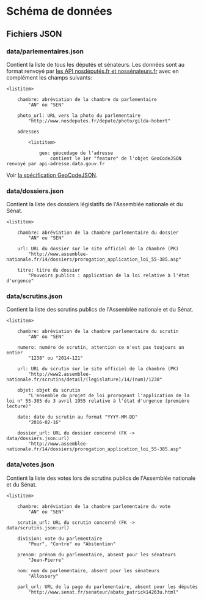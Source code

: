 # Schéma de données

## Fichiers JSON

### data/parlementaires.json

Contient la liste de tous les députés et sénateurs.  Les données sont au format
renvoyé par [les API nosdéputés.fr et nossénateurs.fr][rcapi] avec en complément
les champs suivants:

	<listitem>

		chambre: abréviation de la chambre du parlementaire
			"AN" ou "SEN"

		photo_url: URL vers la photo du parlementaire
			"http://www.nosdeputes.fr/depute/photo/gilda-hobert"

		adresses

			<listitem>

				geo: géocodage de l'adresse
					contient le 1er "feature" de l'objet GeoCodeJSON renvoyé par api-adresse.data.gouv.fr

Voir [la spécification GeoCodeJSON][geocodejson].

[geocodejson]: https://github.com/geocoders/geocodejson-spec
[rcapi]: http://cpc.regardscitoyens.org/trac/wiki/API#Informationdund%C3%A9put%C3%A9particulier

### data/dossiers.json

Contient la liste des dossiers législatifs de l'Assemblée nationale et du Sénat.

	<listitem>

		chambre: abréviation de la chambre parlementaire du dossier
			"AN" ou "SEN"

		url: URL du dossier sur le site officiel de la chambre (PK)
			"http://www.assemblee-nationale.fr/14/dossiers/prorogation_application_loi_55-385.asp"

		titre: titre du dossier
			"Pouvoirs publics : application de la loi relative à l'état d'urgence"

### data/scrutins.json

Contient la liste des scrutins publics de l'Assemblée nationale et du Sénat.

	<listitem>

		chambre: abréviation de la chambre parlementaire du scrutin
			"AN" ou "SEN"

		numero: numéro de scrutin, attention ce n'est pas toujours un entier
			"1238" ou "2014-121"

		url: URL du scrutin sur le site officiel de la chambre (PK)
			"http://www2.assemblee-nationale.fr/scrutins/detail/(legislature)/14/(num)/1238"

		objet: objet du scrutin
			"L'ensemble du projet de loi prorogeant l'application de la loi n° 55-385 du 3 avril 1955 relative à l'état d'urgence (première lecture)"

		date: date du scrutin au format "YYYY-MM-DD"
			"2016-02-16"

		dossier_url: URL du dossier concerné (FK -> data/dossiers.json:url)
			"http://www.assemblee-nationale.fr/14/dossiers/prorogation_application_loi_55-385.asp"

### data/votes.json

Contient la liste des votes lors de scrutins publics de l'Assemblée nationale et
du Sénat.

	<listitem>

		chambre: abréviation de la chambre parlementaire du vote
			"AN" ou "SEN"

		scrutin_url: URL du scrutin concerné (FK -> data/scrutins.json:url)

		division: vote du parlementaire
			"Pour", "Contre" ou "Abstention"

		prenom: prénom du parlementaire, absent pour les sénateurs
			"Jean-Pierre"

		nom: nom du parlementaire, absent pour les sénateurs
			"Allossery"

		parl_url: URL de la page du parlementaire, absent pour les députés
			"http://www.senat.fr/senateur/abate_patrick14263u.html"
